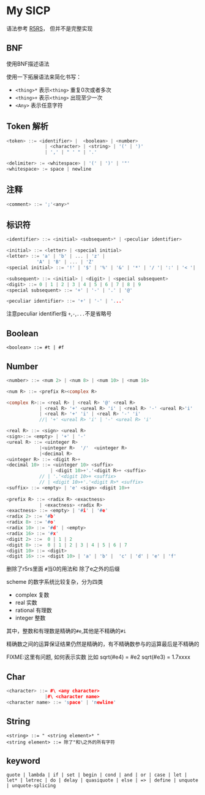 # My SICP

语法参考 [R5RS](https://schemers.org/Documents/Standards/R5RS/)， 但并不是完整实现

## BNF

使用BNF描述语法

使用一下拓展语法来简化书写：

- `<thing>*`​ 表示`<thing>` 重复0次或者多次
- `<thing>+`​ 表示`<thing>` 出现至少一次
- `<Any>` 表示任意字符

##  Token 解析

```cpp
<token> ::= <identifier> |  <boolean> | <number> 
              | <character> | <string> | '(' | ')'
              | ',' | " ' " | '.' 

<delimiter> := <whitespace> | '(' | ')' | '"'
<whitespace> := space | newline
```

## 注释

```cpp
<comment> ::= ';'<any>*
```

## 标识符

```cpp
<identifier> ::= <initial> <subsequent>* | <peculiar identifier>

<initial> ::= <letter> | <special initial>
<letter> ::= 'a' | 'b' | ... | 'z' | 
		   'A' | 'B' | ... | 'Z' 
<special initial> ::= '!' | '$' | '%' | '&' | '*' | '/ '| ':' | '< '| '=' | '>' | '?' | '^'|'_' | '~'

<subsequent> ::= <initial> | <digit> | <special subsequent>
<digit> ::= 0 | 1 | 2 | 3 | 4 | 5 | 6 | 7 | 8 | 9
<special subsequent> ::= '+' | '-' | '.' | '@'

<peculiar identifier> ::= '+' | '-' | '...'
```

注意peculiar identifier指 `+`,`-`,`...`不是省略号

## Boolean

```
<boolean> ::= #t | #f
```

## Number

```c
<number> ::= <num 2> | <num 8> | <num 10> | <num 16>

<num R> ::= <prefix R><complex R>

<complex R>::= <real R> | <real R> '@' <real R>
			| <real R> '+' <ureal R> 'i' | <real R> '-' <ureal R>'i'
			| <real R> '+' 'i' | <real R> '-' 'i'
			//| '+' <ureal R> 'i' | '-' <ureal R> 'i'

<real R> ::= <sign> <ureal R>
<sign>::= <empty> | '+' | '-'
<ureal R> ::= <uinteger R> 
			|<uinteger R>  '/'  <uinteger R> 
			|<decimal R>
<uinteger R> ::= <digit R>+
<decimal 10> ::= <uinteger 10> <suffix> 
    			| <digit 10>+'.'<digit R>+ <suffix> 
    		// | '.'<digit 10>+ <suffix> 
    		// | <digit 10>+'.'<digit R>* <suffix> 
<suffix> ::= <empty> | 'e' <sign> <digit 10>+
    
<prefix R> ::= <radix R> <exactness> 
    		| <exactness> <radix R> 
<exactness> ::= <empty> | '#i' | '#e'
<radix 2> ::= '#b'
<radix 8> ::= '#o'
<radix 10> ::= '#d' | <empty>
<radix 16> ::= '#x'
<digit 2> ::=  0 | 1 | 2
<digit 8> ::=  0 | 1 | 2 | 3 | 4 | 5 | 6 | 7 
<digit 10> ::= <digit>
<digit 16> ::= <digit 10> | 'a' | 'b' |  'c' | 'd' | 'e' | 'f'
```

删除了r5rs里面 `#`当0的用法和 除了e之外的后缀

scheme 的数字系统比较复杂，分为四类  

- complex 复数
- real 实数
- rational 有理数
- integer 整数

其中，整数和有理数是精确的`#e`,其他是不精确的`#i`

精确数之间的运算保证结果仍然是精确的，有不精确数参与的运算最后是不精确的

FIXME:这里有问题, 如何表示实数 比如 sqrt(#e4) = #e2 sqrt(#e3) = 1.7xxxx

## Char

```cpp
<character> ::= #\ <any character> 
    		  |#\ <character name>
<character name> ::= 'space' | 'newline'
```

## String

```
<string> ::= " <string element>* "
<string element> ::= 除了"和\之外的所有字符
```

## keyword

```
quote | lambda | if | set | begin | cond | and | or | case | let | let* | letrec | do | delay | quasiquote | else | => | define | unquote | unquote-splicing
```



